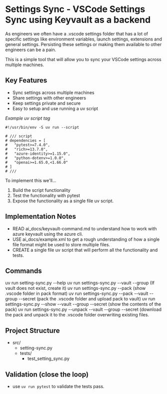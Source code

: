 # Settings Sync - VSCode Settings Sync using Keyvault as a backend

As engineers we often have a .vscode settings folder that has a lot of specific settings like environment variables, launch settings, extensions and general settings.  Persisting these settings or making them available to other engineers can be a pain.

This is a simple tool that will allow you to sync your VSCode settings across multiple machines.

## Key Features
- Sync settings across multiple machines
- Share settings with other engineers
- Keep settings private and secure
- Easy to setup and use running a uv script

_Example uv script tag_
```
#!/usr/bin/env -S uv run --script

# /// script
# dependencies = [
#   "pytest>=7.4.0",
#   "rich>=13.7.0",
#   "azure-identity>=1.15.0",
#   "python-dotenv>=1.0.0",
#   "openai>=1.65.0,<1.66.0"
# ]
# ///
```

To implement this we'll...
1. Build the script functionality
2. Test the functionality with pytest
3. Expose the functionality as a single file uv script.


## Implementation Notes
- READ ai_docs/keyvault-command.md to understand how to work with azure keyvault using the azure cli.
- USE ai_docs/example.xml to get a rough understanding of how a single file format might be used to store multiple files.
- CREATE a single file uv script that will perform all the functionality and tests.

## Commands
uv run setting-sync.py --help
uv run settings-sync.py --vault --group (If vault does not exist, create it)
uv run settings-sync.py --pack (show .vscode folder in pack format)
uv run settings-sync.py --pack --vault --group --secret (pack the .vscode folder and upload pack to vault)
uv run settings-sync.py --show --vault --group --secret (show the contents of the pack)
uv run settings-sync.py --unpack --vault --group --secret (download the pack and unpack it to the .vscode folder overwriting existing files.


## Project Structure
- src/
    - setting-sync.py
    - tests/
        - test_setting_sync.py
 

## Validation (close the loop)
- use `uv run pytest` to validate the tests pass.
